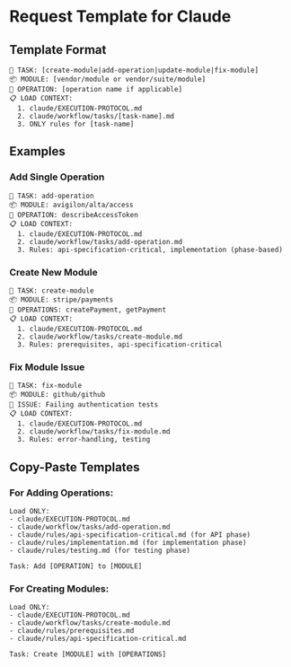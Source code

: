 # Request Template for Claude

## Template Format

```
🎯 TASK: [create-module|add-operation|update-module|fix-module]
📦 MODULE: [vendor/module or vendor/suite/module]
🔧 OPERATION: [operation name if applicable]
📋 LOAD CONTEXT:
  1. claude/EXECUTION-PROTOCOL.md
  2. claude/workflow/tasks/[task-name].md
  3. ONLY rules for [task-name]
```

## Examples

### Add Single Operation
```
🎯 TASK: add-operation
📦 MODULE: avigilon/alta/access
🔧 OPERATION: describeAccessToken
📋 LOAD CONTEXT:
  1. claude/EXECUTION-PROTOCOL.md
  2. claude/workflow/tasks/add-operation.md
  3. Rules: api-specification-critical, implementation (phase-based)
```

### Create New Module
```
🎯 TASK: create-module
📦 MODULE: stripe/payments
🔧 OPERATIONS: createPayment, getPayment
📋 LOAD CONTEXT:
  1. claude/EXECUTION-PROTOCOL.md
  2. claude/workflow/tasks/create-module.md
  3. Rules: prerequisites, api-specification-critical
```

### Fix Module Issue
```
🎯 TASK: fix-module
📦 MODULE: github/github
🔧 ISSUE: Failing authentication tests
📋 LOAD CONTEXT:
  1. claude/EXECUTION-PROTOCOL.md
  2. claude/workflow/tasks/fix-module.md
  3. Rules: error-handling, testing
```

## Copy-Paste Templates

### For Adding Operations:
```
Load ONLY:
- claude/EXECUTION-PROTOCOL.md
- claude/workflow/tasks/add-operation.md
- claude/rules/api-specification-critical.md (for API phase)
- claude/rules/implementation.md (for implementation phase)
- claude/rules/testing.md (for testing phase)

Task: Add [OPERATION] to [MODULE]
```

### For Creating Modules:
```
Load ONLY:
- claude/EXECUTION-PROTOCOL.md
- claude/workflow/tasks/create-module.md
- claude/rules/prerequisites.md
- claude/rules/api-specification-critical.md

Task: Create [MODULE] with [OPERATIONS]
```